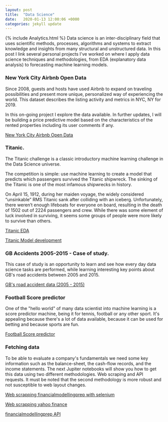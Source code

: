 ```yaml
---
layout: post
title:  "Data Science"
date:   2020-01-13 12:00:06 +0000
categories: jekyll update
---
```

{% include Analytics.html %}
Data science is an inter-disciplinary field that uses scientific methods, processes, algorithms and systems to extract knowledge and insights from many structural and unstructured data. In this post I link several personal projects I've worked on where I apply data science techniques and methodologies, from EDA (explanatory data analysis) to forecasting machine learning models.

### New York City Airbnb Open Data

Since 2008, guests and hosts have used Airbnb to expand on traveling possibilities and present more unique, personalized way of experiencing the world. This dataset describes the listing activity and metrics in NYC, NY for 2019.

In this on-going project I explore the data available. In further updates, I will be building a price predictive model based on the characteristics of the rented properties including its user comments if any.

[New York City Airbnb Open Data](/Files/New_York_City_Airbnb_Open_Data.html)

### Titanic.

The Titanic challenge is a classic introductory machine learning challenge in the Data Science universe.

The competition is simple: use machine learning to create a model that predicts which passengers survived the Titanic shipwreck. The sinking of the Titanic is one of the most infamous shipwrecks in history.

On April 15, 1912, during her maiden voyage, the widely considered “unsinkable” RMS Titanic sank after colliding with an iceberg. Unfortunately, there weren’t enough lifeboats for everyone on board, resulting in the death of 1502 out of 2224 passengers and crew. While there was some element of luck involved in surviving, it seems some groups of people were more likely to survive than others.

[Titanic EDA](/Files/Titanic_EDA.html)

[Titanic Model development](/Files/Titanic_model_development.html)

### GB Accidents 2005-2015 - Case of study.

This case of study is an opportunity to learn and see how every day data science tasks are performed, while learning interesting key points about GB's road accidents between 2005 and 2015.

[GB's road accident data (2005 - 2015)](/Files/Case_of_study.html)

### Football Score predictor
One of the "hello world" of many data scientist into machine learning
is a score predictor machine, being it for tennis, football or any other sport.
It's appealing because there's a lot of data available, because it can
be used for betting and because sports are fun.

[Football Score predictor](/Files/Football_predictor_AI.html)

### Fetching data

To be able to evaluate a company's fundamentals we need some key information such as the balance-sheet, the cash-flow records, and the income statements. The next Jupiter notebooks will show you how to get this data using two different methodologies. Web scraping and API requests. It must be noted that the second methodology is more robust and not susceptible to web layout changes.

[Web scrapping financialmodellingprep with selenium](/Files/Data_scraping_with_selenium.html)

[Web scrapping yahoo finance](/Files/web_scrapping.html)

[financialmodellingprep API](/Files/financialmodellingprep.html)


